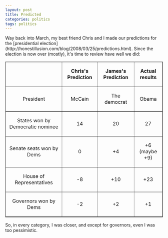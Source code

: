 ```yaml
---
layout: post
title: Predicted
categories: politics
tags: politics
---
```


  <p>Way back into March, my best friend Chris and I made our predictions for the [presidential election](http://honestillusion.com/blog/2008/03/25/predictions.html).  Since the election is now over (mostly), it's time to review have well we did:
  

<table cellspacing="0" cellpadding="2" border="1">     <tr>       <td> </td>        <td>         <p align="center"><strong>Chris's Prediction</strong></p>       </td>        <td>         <p align="center"><strong>James's Prediction</strong></p>       </td>        <td>         <p align="center"><strong>Actual results</strong></p>       </td>     </tr>      <tr>       <td>         <p align="center">President</p>       </td>        <td>         <p align="center">McCain</p>       </td>        <td>         <p align="center">The democrat</p>       </td>        <td>         <p align="center">Obama</p>       </td>     </tr>      <tr>       <td>         <p align="center">States won by Democratic nominee</p>       </td>        <td>         <p align="center"> 14</p>       </td>        <td>         <p align="center">20</p>       </td>        <td>         <p align="center">27</p>       </td>     </tr>      <tr>       <td>         <p align="center">Senate seats won by Dems</p>       </td>        <td>         <p align="center">  0</p>       </td>        <td>         <p align="center">+4</p>       </td>        <td>         <p align="center">+6 (maybe +9)</p>       </td>     </tr>      <tr>       <td>         <p align="center">House of Representatives</p>       </td>        <td>         <p align="center">-8</p>       </td>        <td>         <p align="center">+10</p>       </td>        <td>         <p align="center">+23</p>       </td>     </tr>      <tr>       <td>         <p align="center">Governors won by Dems</p>       </td>        <td>         <p align="center">-2</p>       </td>        <td>         <p align="center">+2</p>       </td>        <td>         <p align="center">+1</p>       </td>     </tr>   </table> 
     
So, in every category, I was closer, and except for governors, even I was too pessimistic. 
